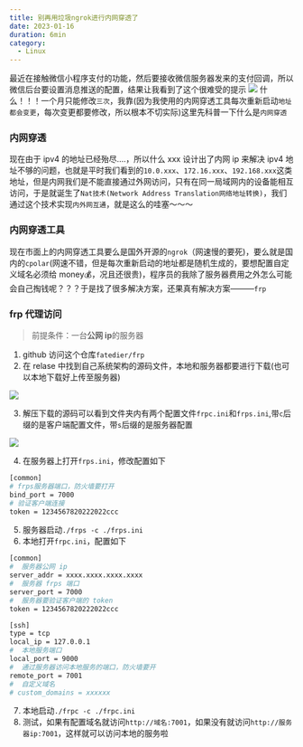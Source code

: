 ```yaml
---
title: 别再用垃圾ngrok进行内网穿透了
date: 2023-01-16
duration: 6min
category:
  - Linux
---
```


最近在接触微信小程序支付的功能，然后要接收微信服务器发来的支付回调，所以微信后台要设置消息推送的配置，结果让我看到了这个很难受的提示
![](/images/4084992a-bb1e-4648-81c0-d56b6bb2c852.webp)
什么！！！一个月只能修改`三次`，我靠(因为我使用的内网穿透工具每次重新启动`地址都会变更`，每次变更都要修改，所以根本不切实际)这里先科普一下什么是`内网穿透`

### 内网穿透

现在由于 ipv4 的地址已经殆尽....，所以什么 xxx 设计出了内网 ip 来解决 ipv4 地址不够的问题，也就是平时我们看到的`10.0.xxx`、`172.16.xxx`、`192.168.xxx`这类地址，但是内网我们是不能直接通过外网访问，只有在同一局域网内的设备能相互访问，于是就诞生了`Nat技术(Network Address Translation网络地址转换)`，我们通过这个技术实现`内外网互通`，就是这么的哇塞～～～

### 内网穿透工具

现在市面上的内网穿透工具要么是国外开源的`ngrok`（网速慢的要死\)，要么就是国内的`cpolar`(网速不错，但是每次重新启动的地址都是随机生成的，要想配置自定义域名必须给 money💰，况且还很贵)，程序员的我除了服务器费用之外怎么可能会自己掏钱呢？？？于是找了很多解决方案，还果真有解决方案———`frp`

### frp 代理访问

> 前提条件：一台**公网 ip**的服务器

1. github 访问这个仓库`fatedier/frp`
2. 在 relase 中找到自己系统架构的源码文件，本地和服务器都要进行下载(也可以本地下载好上传至服务器)

![](/images/2732dad8-95a6-49c7-a4cf-0749cc4f9a43.webp)

3. 解压下载的源码可以看到文件夹内有两个配置文件`frpc.ini`和`frps.ini`,带`c`后缀的是客户端配置文件，带`s`后缀的是服务器配置

![](/images/7309b374-4bca-454c-82e1-19cf668c8190.webp)

4. 在服务器上打开`frps.ini`，修改配置如下

```bash
[common]
# frps服务器端口，防火墙要打开
bind_port = 7000
# 验证客户端连接
token = 1234567820222022ccc
```

5. 服务器启动`./frps -c ./frps.ini`
6. 本地打开`frpc.ini`，配置如下

```bash
[common]
#  服务器公网 ip
server_addr = xxxx.xxxx.xxxx.xxxx
#  服务器 frps 端口
server_port = 7000
#  服务器要验证客户端的 token
token = 1234567820222022ccc

[ssh]
type = tcp
local_ip = 127.0.0.1
#  本地服务端口
local_port = 9000
#  通过服务器访问本地服务的端口，防火墙要开
remote_port = 7001
#  自定义域名
# custom_domains = xxxxxx
```

7.  本地启动`./frpc -c ./frpc.ini`
8.  测试，如果有配置域名就访问`http://域名:7001`，如果没有就访问`http://服务器ip:7001`，这样就可以访问本地的服务啦
